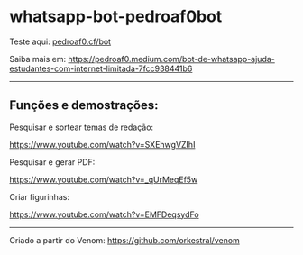 # whatsapp-bot-pedroaf0bot

Teste aqui: <a href="https://www.pedroaf0.cf/bot/#/help">pedroaf0.cf/bot</a>

Saiba mais em: https://pedroaf0.medium.com/bot-de-whatsapp-ajuda-estudantes-com-internet-limitada-7fcc938441b6

---

## Funções e demostrações:
Pesquisar e sortear temas de redação: 

https://www.youtube.com/watch?v=SXEhwgVZIhI

Pesquisar e gerar PDF:

https://www.youtube.com/watch?v=_qUrMeqEf5w

Criar figurinhas:

https://www.youtube.com/watch?v=EMFDeqsydFo

---

Criado a partir do Venom: https://github.com/orkestral/venom
